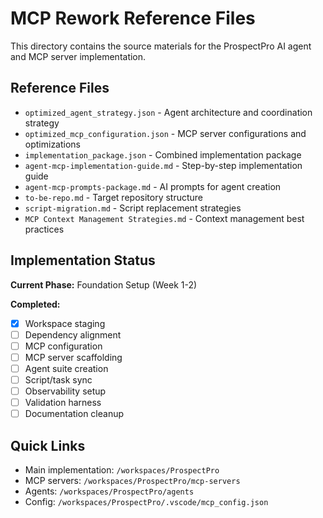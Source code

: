 # MCP Rework Reference Files

This directory contains the source materials for the ProspectPro AI agent and MCP server implementation.

## Reference Files

- `optimized_agent_strategy.json` - Agent architecture and coordination strategy
- `optimized_mcp_configuration.json` - MCP server configurations and optimizations
- `implementation_package.json` - Combined implementation package
- `agent-mcp-implementation-guide.md` - Step-by-step implementation guide
- `agent-mcp-prompts-package.md` - AI prompts for agent creation
- `to-be-repo.md` - Target repository structure
- `script-migration.md` - Script replacement strategies
- `MCP Context Management Strategies.md` - Context management best practices

## Implementation Status

**Current Phase:** Foundation Setup (Week 1-2)

**Completed:**

- [x] Workspace staging
- [ ] Dependency alignment
- [ ] MCP configuration
- [ ] MCP server scaffolding
- [ ] Agent suite creation
- [ ] Script/task sync
- [ ] Observability setup
- [ ] Validation harness
- [ ] Documentation cleanup

## Quick Links

- Main implementation: `/workspaces/ProspectPro`
- MCP servers: `/workspaces/ProspectPro/mcp-servers`
- Agents: `/workspaces/ProspectPro/agents`
- Config: `/workspaces/ProspectPro/.vscode/mcp_config.json`
